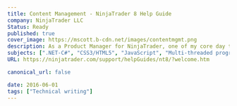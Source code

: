 ```yaml
---
title: Content Management - NinjaTrader 8 Help Guide
company: NinjaTrader LLC
Status: Ready
published: true
cover_image: https://mscott.b-cdn.net/images/contentmgmt.png
description: As a Product Manager for NinjaTrader, one of my core day to day responsibilities was maintaining the online help content aimed at an audience of both financial day traders and C# developers.
subjects: [".NET-C#", "CSS3/HTML5", "JavaScript", "Multi-threaded programming"]
URL: https://ninjatrader.com/support/helpGuides/nt8/?welcome.htm

canonical_url: false

date: 2016-06-01
tags: ["Technical writing"]
---
```


